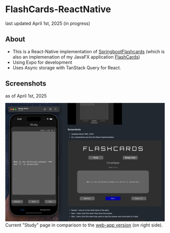 # FlashCards-ReactNative
last updated April 1st, 2025 (in progress)

## About
- This is a React-Native implementation of [SpringbootFlashcards](https://github.com/knangcas/SpringbootFlashcards) (which is also an implemenation of my JavaFX application [FlashCards](https://github.com/knangcas/SpringbootFlashcards))
- Using Expo for development
- Uses Async storage with TanStack Query for React.


## Screenshots
as of April 1st, 2025

![Screenshot1](https://github.com/knangcas/flashcardsReactNative/blob/main/screenshots/ss1.png?raw=true)
Current "Study" page in comparison to the [web-app version](https://github.com/knangcas/SpringbootFlashcards) (on right side). 
